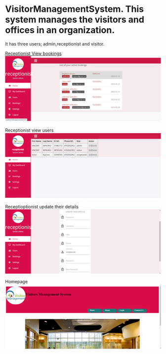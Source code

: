 # VisitorManagementSystem. This system manages the visitors and offices in an organization.
It has three users; admin,receptionist and visitor.

<u>Receptionist View bookings</u>
![Alt text](https://github.com/OnpointSoftwares/VisitorManagementSystem/blob/main/screenshots/1.PNG "Homepage")

Receptionist view users
![Alt text](https://github.com/OnpointSoftwares/VisitorManagementSystem/blob/main/screenshots/2.PNG "Homepage")

Receptioptionist update their details
![Alt text](https://github.com/OnpointSoftwares/VisitorManagementSystem/blob/main/screenshots/3.PNG "Homepage")

Homepage
![Alt text](https://github.com/OnpointSoftwares/VisitorManagementSystem/blob/main/screenshots/4.PNG "Homepage")

